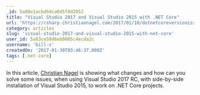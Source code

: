 ```yaml
---
_id: 5a88e1acbd6dca0d5f0d2052
title: "Visual Studio 2017 and Visual Studio 2015 with .NET Core"
url: 'https://csharp.christiannagel.com/2017/01/10/dotnetcoreversionissues/'
category: articles
slug: 'visual-studio-2017-and-visual-studio-2015-with-net-core'
user_id: 5a83ce59d6eb0005c4ecda2c
username: 'bill-s'
createdOn: '2017-01-30T03:46:37.000Z'
tags: [.net-core]
---
```


In this article, <a href="https://csharp.christiannagel.com/">Christian Nagel</a> is showing what changes and how can you solve some issues, when using Visual Studio 2017 RC, with side-by-side installation of Visual Studio 2015, to work on .NET Core projects.
